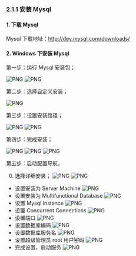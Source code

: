 ### 2.1.1 安装 Mysql

#### 1. 下载 Mysql

Mysql 下载地址：http://dev.mysql.com/downloads/

#### 2. Windows 下安装 Mysql

第一步：运行 Mysql 安装包；

![PNG](..\images\mysql\1.png)
![PNG](..\images\mysql\2.png)

第二步：选择自定义安装；

![PNG](..\images\mysql\3.png)

第三步：设置安装路径；

![PNG](..\images\mysql\4.png)
![PNG](..\images\mysql\5.png)

第四步：完成安装；

![PNG](..\images\mysql\6.png)
![PNG](..\images\mysql\7.png)
![PNG](..\images\mysql\8.png)

第五步：启动配置导航，

0. 选择详细安装；
![PNG](..\images\mysql\9.png)
![PNG](..\images\mysql\10.png)
- 设置安装为 Server Machine
![PNG](..\images\mysql\11.png)
- 设置安装为 Multifunctional Database
![PNG](..\images\mysql\12.png)
- 设置 Mysql Instance
![PNG](..\images\mysql\13.png)
- 设置 Concurrent Connections
![PNG](..\images\mysql\14.png)
- 设置端口
![PNG](..\images\mysql\15.png)
- 设置数据库编码
![PNG](..\images\mysql\16.png)
- 设置数据库服务名
![PNG](..\images\mysql\17.png)
- 设置超级管理员 root 用户密码
![PNG](..\images\mysql\18.png)
- 完成设置，启动服务
![PNG](..\images\mysql\19.png)

